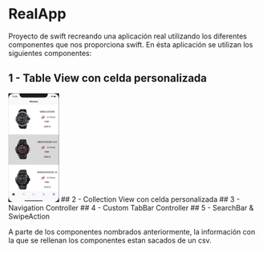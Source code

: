 # RealApp

Proyecto de swift recreando una aplicación real utilizando los diferentes componentes que nos proporciona swift. 
En ésta aplicación se utilizan los siguientes componentes:
 ## 1 - Table View con celda personalizada
<img src="https://github.com/alin19xx/RealApp/blob/master/AppReal/Assets.xcassets/Assets%20Github%20Readme/TableView.imageset/Captura%20de%20pantalla%202019-03-08%20a%20las%2011.23.58.png" width=20% height=20%> 
 ## 2 - Collection View con celda personalizada
 ## 3 - Navigation Controller
 ## 4 - Custom TabBar Controller
 ## 5 - SearchBar & SwipeAction

A parte de los componentes nombrados anteriormente, la información con la que se rellenan los componentes estan sacados de
un csv.
